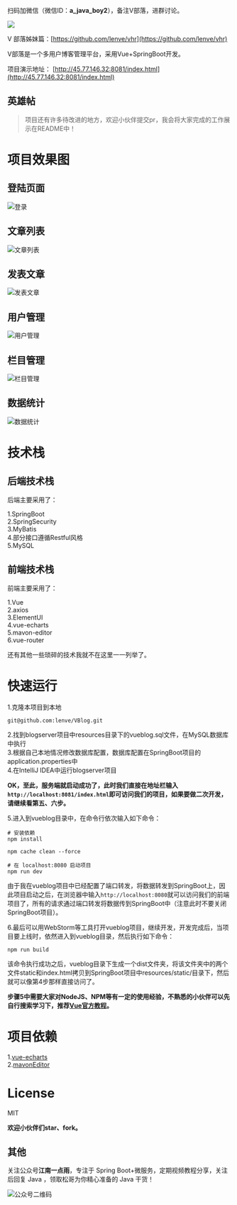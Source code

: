 扫码加微信（微信ID：**a_java_boy2**），备注V部落，进群讨论。

![](https://user-images.githubusercontent.com/6023444/75459026-ba70d500-59b9-11ea-8cbd-3d5889f356c4.png)

V 部落姊妹篇：[https://github.com/lenve/vhr](https://github.com/lenve/vhr)

V部落是一个多用户博客管理平台，采用Vue+SpringBoot开发。  

项目演示地址： [http://45.77.146.32:8081/index.html](http://45.77.146.32:8081/index.html)  

## 英雄帖

>项目还有许多待改进的地方，欢迎小伙伴提交pr，我会将大家完成的工作展示在README中！

# 项目效果图  

## 登陆页面

![登录](https://raw.githubusercontent.com/lenve/VBlog/master/doc/login.png)  

## 文章列表

![文章列表](https://raw.githubusercontent.com/lenve/VBlog/master/doc/article.png)  

## 发表文章

![发表文章](https://raw.githubusercontent.com/lenve/VBlog/master/doc/post.png)  

## 用户管理

![用户管理](https://raw.githubusercontent.com/lenve/VBlog/master/doc/usermana.png)  

## 栏目管理

![栏目管理](https://raw.githubusercontent.com/lenve/VBlog/master/doc/category.png)  

## 数据统计

![数据统计](https://raw.githubusercontent.com/lenve/VBlog/master/doc/datastatistics.png)  

# 技术栈  

## 后端技术栈

后端主要采用了：  

1.SpringBoot  
2.SpringSecurity  
3.MyBatis  
4.部分接口遵循Restful风格  
5.MySQL  

## 前端技术栈

前端主要采用了：  

1.Vue  
2.axios  
3.ElementUI  
4.vue-echarts  
5.mavon-editor  
6.vue-router  

还有其他一些琐碎的技术我就不在这里一一列举了。   

# 快速运行  

1.克隆本项目到本地  

```
git@github.com:lenve/VBlog.git
```  

2.找到blogserver项目中resources目录下的vueblog.sql文件，在MySQL数据库中执行  
3.根据自己本地情况修改数据库配置，数据库配置在SpringBoot项目的application.properties中  
4.在IntelliJ IDEA中运行blogserver项目  

**OK，至此，服务端就启动成功了，此时我们直接在地址栏输入```http://localhost:8081/index.html```即可访问我们的项目，如果要做二次开发，请继续看第五、六步。**  

5.进入到vueblog目录中，在命令行依次输入如下命令：  

```
# 安装依赖
npm install

npm cache clean --force

# 在 localhost:8080 启动项目
npm run dev
```  

由于我在vueblog项目中已经配置了端口转发，将数据转发到SpringBoot上，因此项目启动之后，在浏览器中输入```http://localhost:8080```就可以访问我们的前端项目了，所有的请求通过端口转发将数据传到SpringBoot中（注意此时不要关闭SpringBoot项目）。  

6.最后可以用WebStorm等工具打开vueblog项目，继续开发，开发完成后，当项目要上线时，依然进入到vueblog目录，然后执行如下命令：  

```
npm run build
```  

该命令执行成功之后，vueblog目录下生成一个dist文件夹，将该文件夹中的两个文件static和index.html拷贝到SpringBoot项目中resources/static/目录下，然后就可以像第4步那样直接访问了。  


**步骤5中需要大家对NodeJS、NPM等有一定的使用经验，不熟悉的小伙伴可以先自行搜索学习下，推荐[Vue官方教程](https://cn.vuejs.org/v2/guide/)。**  


# 项目依赖  

1.[vue-echarts](https://github.com/Justineo/vue-echarts)  
2.[mavonEditor](https://github.com/hinesboy/mavonEditor)  

# License

MIT

**欢迎小伙伴们star、fork。**  

## 其他

关注公众号**江南一点雨**，专注于 Spring Boot+微服务，定期视频教程分享，关注后回复 Java ，领取松哥为你精心准备的 Java 干货！

![公众号二维码](http://www.javaboy.org/images/sb/javaboy.jpg)  
